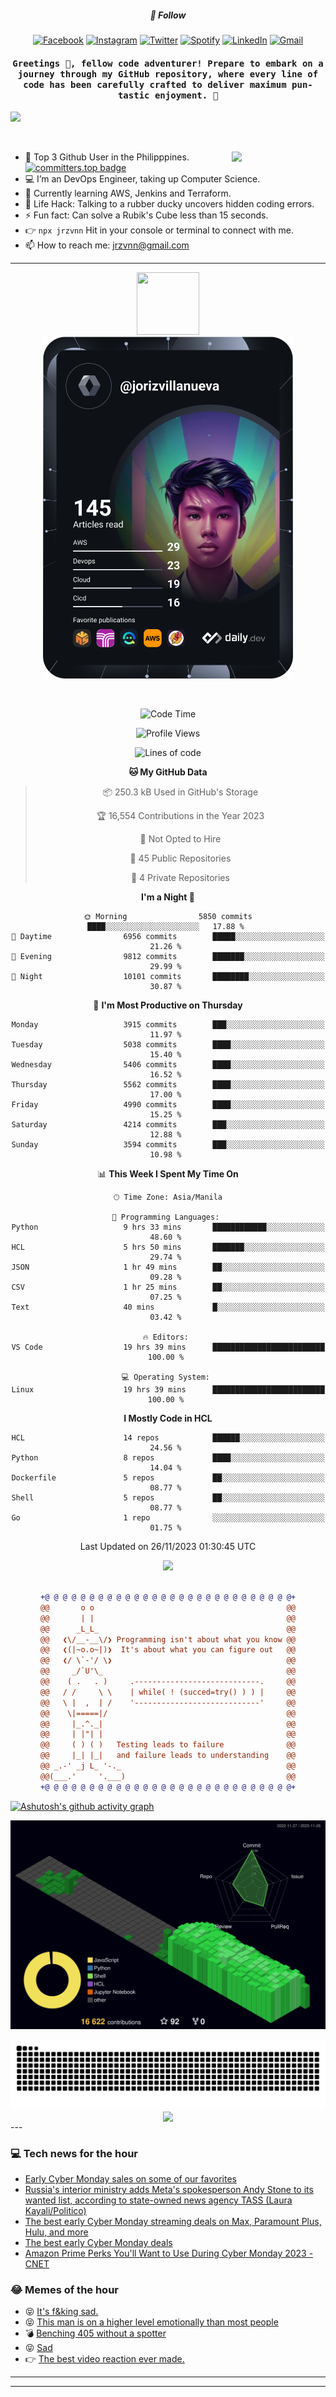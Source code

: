 <h5 align="center">💬 Follow</h5>
<div align="center">

[![Facebook](https://img.shields.io/badge/Facebook-%231877F2.svg?style=for-the-badge&logo=Facebook&logoColor=white)](https://www.facebook.com/Horisyo/)
[![Instagram](https://img.shields.io/badge/Instagram-%23E4405F.svg?style=for-the-badge&logo=Instagram&logoColor=white)](https://www.instagram.com/jrzvnn_/)
[![Twitter](https://img.shields.io/badge/Twitter-%231DA1F2.svg?style=for-the-badge&logo=Twitter&logoColor=white)](https://twitter.com/jrz_studies)
[![Spotify](https://img.shields.io/badge/Spotify-%231ED760.svg?style=for-the-badge&logo=Spotify&logoColor=white)](https://open.spotify.com/user/217td4qrc6mzqjodfalmzjpdi?si=b93099b9078c4ccb)
[![LinkedIn](https://img.shields.io/badge/LinkedIn-%230077B5.svg?style=for-the-badge&logo=LinkedIn&logoColor=white)](https://www.linkedin.com/in/jrz-vnn/)
[![Gmail](https://img.shields.io/badge/Gmail-D14836?style=for-the-badge&logo=gmail&logoColor=white)](mailto:jrzvnn@gmail.com)

</div>
<h4 align="center"><samp>Greetings 👋, fellow code adventurer! Prepare to embark on a journey through my GitHub repository, where every line of code has been carefully crafted to deliver maximum pun-tastic enjoyment. 🚀 </samp></h4>

<!--horizontal divider(gradiant)-->
<img src="https://user-images.githubusercontent.com/73097560/115834477-dbab4500-a447-11eb-908a-139a6edaec5c.gif">

&nbsp; 

<img align='right' src='https://github.com/Rishit-dagli/Rishit-dagli/blob/master/images/octocat-anime.gif' width='150"'>

- 🚀 Top 3 Github User in the Philipppines. [![committers.top badge](https://user-badge.committers.top/philippines/jrzvnn.svg)](https://user-badge.committers.top/philippines/USERNAME)
- 💻 I’m an DevOps Engineer, taking up Computer Science.
- 🤖 Currently learning AWS, Jenkins and Terraform.
- 🎯 Life Hack: Talking to a rubber ducky uncovers hidden coding errors.
- ⚡ Fun fact: Can solve a Rubik's Cube less than 15 seconds.
- 👉 `npx jrzvnn` Hit in your console or terminal to connect with me.
- 📫 How to reach me: jrzvnn@gmail.com

---

<!--🖼️OCTOCAT-->
<p align="center">

<img src="https://media.giphy.com/media/IP7sarl7C5lSFCw9rG/giphy.gif"  width="100px" height="100px">
<br />
<a href="https://app.daily.dev/jorizvillanueva"><img src="https://github.com/jrzvnn/jrzvnn/blob/main/devcard.svg" width="400" alt="Joriz Dev Card"/></a>
</p>

<br />
<div align="center">

<!--START_SECTION:waka-->
![Code Time](http://img.shields.io/badge/Code%20Time-213%20hrs%2032%20mins-blue)

![Profile Views](http://img.shields.io/badge/Profile%20Views-405-blue)

![Lines of code](https://img.shields.io/badge/From%20Hello%20World%20I%27ve%20Written-1.4%20million%20lines%20of%20code-blue)

**🐱 My GitHub Data** 

> 📦 250.3 kB Used in GitHub's Storage 
 > 
> 🏆 16,554 Contributions in the Year 2023
 > 
> 🚫 Not Opted to Hire
 > 
> 📜 45 Public Repositories 
 > 
> 🔑 4 Private Repositories 
 > 
**I'm a Night 🦉** 

```text
🌞 Morning                5850 commits        ████░░░░░░░░░░░░░░░░░░░░░   17.88 % 
🌆 Daytime                6956 commits        █████░░░░░░░░░░░░░░░░░░░░   21.26 % 
🌃 Evening                9812 commits        ███████░░░░░░░░░░░░░░░░░░   29.99 % 
🌙 Night                  10101 commits       ████████░░░░░░░░░░░░░░░░░   30.87 % 
```
📅 **I'm Most Productive on Thursday** 

```text
Monday                   3915 commits        ███░░░░░░░░░░░░░░░░░░░░░░   11.97 % 
Tuesday                  5038 commits        ████░░░░░░░░░░░░░░░░░░░░░   15.40 % 
Wednesday                5406 commits        ████░░░░░░░░░░░░░░░░░░░░░   16.52 % 
Thursday                 5562 commits        ████░░░░░░░░░░░░░░░░░░░░░   17.00 % 
Friday                   4990 commits        ████░░░░░░░░░░░░░░░░░░░░░   15.25 % 
Saturday                 4214 commits        ███░░░░░░░░░░░░░░░░░░░░░░   12.88 % 
Sunday                   3594 commits        ███░░░░░░░░░░░░░░░░░░░░░░   10.98 % 
```


📊 **This Week I Spent My Time On** 

```text
🕑︎ Time Zone: Asia/Manila

💬 Programming Languages: 
Python                   9 hrs 33 mins       ████████████░░░░░░░░░░░░░   48.60 % 
HCL                      5 hrs 50 mins       ███████░░░░░░░░░░░░░░░░░░   29.74 % 
JSON                     1 hr 49 mins        ██░░░░░░░░░░░░░░░░░░░░░░░   09.28 % 
CSV                      1 hr 25 mins        ██░░░░░░░░░░░░░░░░░░░░░░░   07.25 % 
Text                     40 mins             █░░░░░░░░░░░░░░░░░░░░░░░░   03.42 % 

🔥 Editors: 
VS Code                  19 hrs 39 mins      █████████████████████████   100.00 % 

💻 Operating System: 
Linux                    19 hrs 39 mins      █████████████████████████   100.00 % 
```

**I Mostly Code in HCL** 

```text
HCL                      14 repos            ██████░░░░░░░░░░░░░░░░░░░   24.56 % 
Python                   8 repos             ████░░░░░░░░░░░░░░░░░░░░░   14.04 % 
Dockerfile               5 repos             ██░░░░░░░░░░░░░░░░░░░░░░░   08.77 % 
Shell                    5 repos             ██░░░░░░░░░░░░░░░░░░░░░░░   08.77 % 
Go                       1 repo              ░░░░░░░░░░░░░░░░░░░░░░░░░   01.75 % 
```




 Last Updated on 26/11/2023 01:30:45 UTC
<!--END_SECTION:waka-->

<img src="https://wakatime.com/share/@jrzvnn/70a4618c-7cd9-4016-b7b9-eabe75c837ee.svg">

<br />
<br />

```diff
+@ @ @ @ @ @ @ @ @ @ @ @ @ @ @ @ @ @ @ @ @ @ @ @ @ @ @ @+
@@       o o                                           @@
@@       | |                                           @@
@@      _L_L_                                          @@
@@   ❮\/__-__\/❯ Programming isn't about what you know @@
@@   ❮(|~o.o~|)❯  It's about what you can figure out   @@
@@   ❮/ \`-'/ \❯                                       @@
@@     _/`U'\_                                         @@
@@    ( .   . )     .----------------------------.     @@
@@   / /     \ \    | while( ! (succed=try() ) ) |     @@
@@   \ |  ,  | /    '----------------------------'     @@
@@    \|=====|/                                        @@
@@     |_.^._|                                         @@
@@     | |"| |                                         @@
@@     ( ) ( )   Testing leads to failure              @@
@@     |_| |_|   and failure leads to understanding    @@
@@ _.-' _j L_ '-._                                     @@
@@(___.'     '.___)                                    @@
+@ @ @ @ @ @ @ @ @ @ @ @ @ @ @ @ @ @ @ @ @ @ @ @ @ @ @ @+

```

</div>




[![Ashutosh's github activity graph](https://github-readme-activity-graph.vercel.app/graph?username=jrzvnn&theme=github-compact)](https://github.com/ashutosh00710/github-readme-activity-graph)


![svg](profile-3d-contrib/profile-night-green.svg)

<div align="center">
<img src="https://github.com/jrzvnn/jrzvnn/blob/output/github-snake-dark.svg">
</div>

<div align=center>
<img align=center src=https://metrics.lecoq.io/jrzvnn?template=classic&isocalendar=1&languages=1&achievements=1&base=header%2C%20activity%2C%20community%2C%20repositories%2C%20metadata&base.indepth=false&base.hireable=false&base.skip=false&isocalendar=false&isocalendar.duration=full-year&languages=false&languages.limit=8&languages.threshold=0%25&languages.other=false&languages.colors=github&languages.sections=most-used&languages.indepth=false&languages.analysis.timeout=15&languages.analysis.timeout.repositories=7.5&languages.categories=markup%2C%20programming&languages.recent.categories=markup%2C%20programming&languages.recent.load=300&languages.recent.days=14&achievements=false&achievements.threshold=C&achievements.secrets=true&achievements.display=detailed&achievements.limit=0&config.timezone=Asia%2FManila)
</div>
<div align="left">
---

### 💻 Tech news for the hour

<!-- TECH:START -->
 - [Early Cyber Monday sales on some of our favorites](https://www.theverge.com/23969272/black-friday-cyber-monday-tech-deals-verge-staff-favorites)
 - [Russia&#39;s interior ministry adds Meta&#39;s spokesperson Andy Stone to its wanted list, according to state-owned news agency TASS &lpar;Laura Kayali/Politico&rpar;](http://www.techmeme.com/231126/p3#a231126p3)
 - [The best early Cyber Monday streaming deals on Max, Paramount Plus, Hulu, and more](https://www.theverge.com/23965708/black-friday-2023-streaming-deals-max-paramount-plus-hulu-cyber-monday)
 - [The best early Cyber Monday deals](https://www.theverge.com/23976342/cyber-monday-2023-best-early-deals-tech-speakers-gadgets)
 - [Amazon Prime Perks You&#39;ll Want to Use During Cyber Monday 2023     - CNET](https://www.cnet.com/deals/amazon-prime-perks-youll-want-to-use-during-cyber-monday-2023/#ftag=CAD590a51e)<!-- TECH:END -->

### 😂 Memes of the hour

<!-- MEMES:START -->
 - 😝 [It&#39;s f&amp;king sad.](http://9gag.com/gag/agoeVm6)
 - 😝 [This man is on a higher level emotionally than most people](http://9gag.com/gag/aQEj9ee)
 - 💣 [Benching 405 without a spotter](http://9gag.com/gag/ap9Mp7D)
 - 😝 [Sad](http://9gag.com/gag/a9qG7wj)
 - 👉 [The best video reaction ever made.](http://9gag.com/gag/a2KXdV1)<!-- MEMES:END -->

---

---
